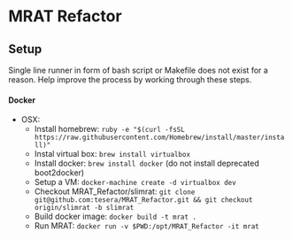 # MRAT Refactor

## Setup 
Single line runner in form of bash script or Makefile does not exist for a reason. Help improve the process by working through these steps. 

#### Docker

* OSX:
	- Install homebrew: `ruby -e "$(curl -fsSL https://raw.githubusercontent.com/Homebrew/install/master/install)"`
	- Instal virtual box: `brew install virtualbox`
	- Install docker: `brew install docker` (do not install deprecated boot2docker)	
	- Setup a VM: `docker-machine create -d virtualbox dev`
	- Checkout MRAT_Refactor/slimrat: `git clone git@github.com:tesera/MRAT_Refactor.git && git checkout origin/slimrat -b slimrat`
	- Build docker image: `docker build -t mrat .`
	- Run MRAT: `docker run -v $PWD:/opt/MRAT_Refactor -it mrat`
